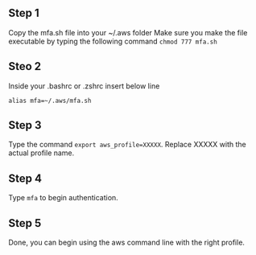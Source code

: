 ## Step 1
Copy the mfa.sh file into your ~/.aws folder
Make sure you make the file executable by typing the following command `chmod 777 mfa.sh` 

## Steo 2
Inside your .bashrc or .zshrc insert below line
```
alias mfa=~/.aws/mfa.sh
```

## Step 3
Type the command `export aws_profile=XXXXX`. Replace XXXXX with the actual profile name.

## Step 4
Type `mfa` to begin authentication.

## Step 5
Done, you can begin using the aws command line with the right profile.
